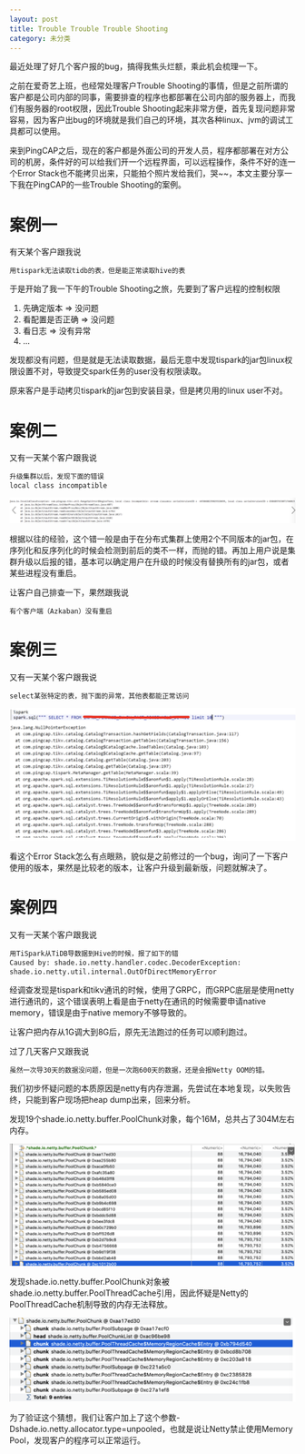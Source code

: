 ```yaml
---
layout: post
title: Trouble Trouble Trouble Shooting
category: 未分类
---
```


最近处理了好几个客户报的bug，搞得我焦头烂额，乘此机会梳理一下。

之前在爱奇艺上班，也经常处理客户Trouble Shooting的事情，但是之前所谓的客户都是公司内部的同事，需要排查的程序也都部署在公司内部的服务器上，而我们有服务器的root权限，因此Trouble Shooting起来非常方便，首先复现问题非常容易，因为客户出bug的环境就是我们自己的环境，其次各种linux、jvm的调试工具都可以使用。

来到PingCAP之后，现在的客户都是外面公司的开发人员，程序都部署在对方公司的机房，条件好的可以给我们开一个远程界面，可以远程操作，条件不好的连一个Error Stack也不能拷贝出来，只能拍个照片发给我们，哭~~，本文主要分享一下我在PingCAP的一些Trouble Shooting的案例。

# 案例一
有天某个客户跟我说

```
用tispark无法读取tidb的表，但是能正常读取hive的表
```

于是开始了我一下午的Trouble Shooting之旅，先要到了客户远程的控制权限
1. 先确定版本 => 没问题
2. 看配置是否正确 => 没问题
3. 看日志 => 没有异常
4. ...

发现都没有问题，但是就是无法读取数据，最后无意中发现tispark的jar包linux权限设置不对，导致提交spark任务的user没有权限读取。

原来客户是手动拷贝tispark的jar包到安装目录，但是拷贝用的linux user不对。

# 案例二
又有一天某个客户跟我说

```
升级集群以后，发现下面的错误
local class incompatible
```

![](../../images/2019-10-11-Trouble_Shooting/incompatible_class.png)


根据以往的经验，这个错一般是由于在分布式集群上使用2个不同版本的jar包，在序列化和反序列化的时候会检测到前后的类不一样，而抛的错。再加上用户说是集群升级以后报的错，基本可以确定用户在升级的时候没有替换所有的jar包，或者某些进程没有重启。

让客户自己排查一下，果然跟我说

```
有个客户端（Azkaban）没有重启
```

# 案例三
又有一天某个客户跟我说

```
select某张特定的表，抛下面的异常，其他表都能正常访问
```

![](../../images/2019-10-11-Trouble_Shooting/error.png)

看这个Error Stack怎么有点眼熟，貌似是之前修过的一个bug，询问了一下客户使用的版本，果然是比较老的版本，让客户升级到最新版，问题就解决了。

# 案例四
又有一天某个客户跟我说

```
用TiSpark从TiDB导数据到Hive的时候，报了如下的错
Caused by: shade.io.netty.handler.codec.DecoderException:
shade.io.netty.util.internal.OutOfDirectMemoryError
```
经调查发现是tispark和tikv通讯的时候，使用了GRPC，而GRPC底层是使用netty进行通讯的，这个错误表明上看是由于netty在通讯的时候需要申请native memory，错误是由于native memory不够导致的。

让客户把内存从1G调大到8G后，原先无法跑过的任务可以顺利跑过。

过了几天客户又跟我说

```
虽然一次导30天的数据没问题，但是一次跑600天的数据，还是会报Netty OOM的错。
```

我们初步怀疑问题的本质原因是netty有内存泄漏，先尝试在本地复现，以失败告终，只能到客户现场把heap dump出来，回来分析。

发现19个shade.io.netty.buffer.PoolChunk对象，每个16M，总共占了304M左右内存。

![](../../images/2019-10-11-Trouble_Shooting/pool_chunk.png)

发现shade.io.netty.buffer.PoolChunk对象被shade.io.netty.buffer.PoolThreadCache引用，因此怀疑是Netty的PoolThreadCache机制导致的内存无法释放。

![](../../images/2019-10-11-Trouble_Shooting/pool_thread_cache.png)

为了验证这个猜想，我们让客户加上了这个参数-Dshade.io.netty.allocator.type=unpooled，也就是说让Netty禁止使用Memory Pool，发现客户的程序可以正常运行。
